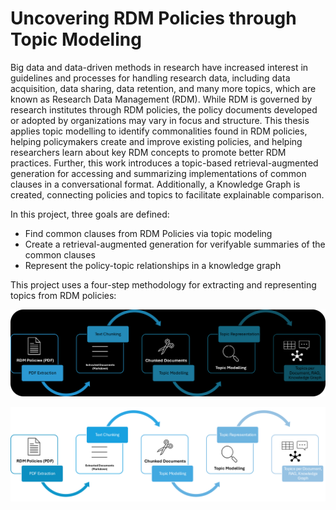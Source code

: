# Uncovering RDM Policies through Topic Modeling

Big data and data-driven methods in research have increased interest in guidelines and processes for handling research data, including data acquisition, data sharing, data retention, and many more topics, which are known as Research Data Management (RDM). While RDM is governed by research institutes through RDM policies, the policy documents developed or adopted by organizations may vary in focus and structure. This thesis applies topic modelling to identify commonalities found in RDM policies, helping policymakers create and improve existing policies, and helping researchers learn about key RDM concepts to promote better RDM practices. Further, this work introduces a topic-based retrieval-augmented generation for accessing and summarizing implementations of common clauses in a conversational format. Additionally, a Knowledge Graph is created, connecting policies and topics to facilitate explainable comparison.

In this project, three goals are defined:

- Find common clauses from RDM Policies via topic modeling
- Create a retrieval-augmented generation for verifyable summaries of the common clauses
- Represent the policy-topic relationships in a knowledge graph

This project uses a four-step methodology for extracting and representing topics from RDM policies:

![Methodology](docs/img/methodology_dark_mode.png)

<picture>
  <source media="(prefers-color-scheme: dark)" srcset="https://raw.githubusercontent.com/jonasybei/uncovering-rdm-policies-through-topic-modeling/refs/heads/new/docs/img/methodology_dark_mode.png">
  <source media="(prefers-color-scheme: light)" srcset="https://raw.githubusercontent.com/jonasybei/uncovering-rdm-policies-through-topic-modeling/refs/heads/new/docs/img/methodology.png">
  <img alt="The methodology of the project." src="https://raw.githubusercontent.com/jonasybei/uncovering-rdm-policies-through-topic-modeling/refs/heads/new/docs/img/methodology.png">
</picture>
